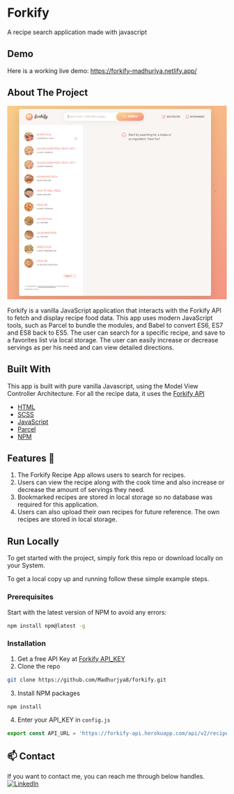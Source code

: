 
# Forkify

A recipe search application made with javascript





## Demo

Here is a working live demo: https://forkify-madhurjya.netlify.app/


## About The Project

![forkify](https://github.com/Madhurjya8/forkify/blob/master/forkify.PNG?raw=true)

Forkify is a vanilla JavaScript application that interacts with the Forkify API to fetch and display recipe food data. This app uses modern JavaScript tools, such as Parcel to bundle the modules, and Babel to convert ES6, ES7 and ES8 back to ES5. The user can search for a specific recipe, and save to a favorites list via local storage. The user can easily increase or decrease servings as per his need and can view detailed directions.





## Built With

This app is built with pure vanilla Javascript, using the Model View Controller Architecture.
For all the recipe data, it uses the [Forkify API](https://forkify-api.herokuapp.com/v2)

- [HTML](https://developer.mozilla.org/en-US/docs/Web/HTML)
- [SCSS](https://sass-lang.com/)
- [JavaScript](https://developer.mozilla.org/en-US/docs/Web/javascript)
- [Parcel](https://parceljs.org/)
- [NPM](https://www.npmjs.com/)

## Features :rocket:

1. The Forkify Recipe App allows users to search for recipes.
2. Users can view the recipe along with the cook time and also increase or decrease the amount of servings they need.
3. Bookmarked recipes are stored in local storage so no database was required for this application.
4. Users can also upload their own recipes for future reference. The own recipes are stored in local storage.




## Run Locally

To get started with the project, simply fork this repo or download locally on your System.

To get a local copy up and running follow these simple example steps.

### Prerequisites
Start with the latest version of NPM to avoid any errors:
 
```bash
npm install npm@latest -g
```

### Installation
1. Get a free API Key at [Forkify API_KEY](https://forkify-api.herokuapp.com/v2)
2. Clone the repo 
```bash
git clone https://github.com/Madhurjya8/forkify.git
```
3. Install NPM packages
```bash
npm install
```
4. Enter your API_KEY in `config.js`
```javascript
export const API_URL = 'https://forkify-api.herokuapp.com/api/v2/recipes/';
```
## :mailbox: Contact
If you want to contact me, you can reach me through below handles.
[![LinkedIn](https://img.shields.io/badge/linkedin-%230077B5.svg?style=for-the-badge&logo=linkedin&logoColor=white)](https://www.linkedin.com/in/madhurjya-saha-32476421a/)
